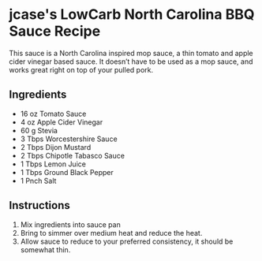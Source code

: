 # jcase's LowCarb North Carolina BBQ Sauce Recipe

This sauce is a North Carolina inspired mop sauce, a thin tomato and apple cider vinegar based sauce. It doesn’t have to be used as a mop sauce, and works great right on top of your pulled pork.

## Ingredients

- 16 oz   Tomato Sauce
- 4  oz   Apple Cider Vinegar
- 60 g    Stevia
- 3  Tbps Worcestershire Sauce
- 2  Tbps Dijon Mustard
- 2  Tbps Chipotle Tabasco Sauce
- 1  Tbps Lemon Juice
- 1  Tbps Ground Black Pepper
- 1  Pnch Salt

## Instructions

1. Mix ingredients into sauce pan
2. Bring to simmer over medium heat and reduce the heat.
3. Allow sauce to reduce to your preferred consistency, it should be somewhat thin.
